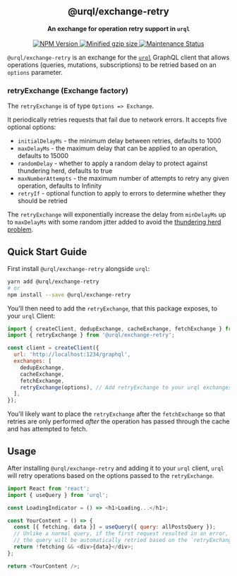 <h2 align="center">@urql/exchange-retry</h2>
<p align="center">
<strong>An exchange for operation retry support in <code>urql</code></strong>
<br /><br />
<a href="https://npmjs.com/package/@urql/exchange-retry">
  <img alt="NPM Version" src="https://img.shields.io/npm/v/@urql/exchange-retry.svg" />
</a>
<a href="https://bundlephobia.com/result?p=@urql/exchange-retry">
  <img alt="Minified gzip size"
  src="https://img.shields.io/bundlephobia/minzip/@urql/exchange-retry.svg?label=gzip%20size" />
</a>
<a href="https://github.com/FormidableLabs/urql-exchange-retry#maintenance-status">
  <img alt="Maintenance Status" src="https://img.shields.io/badge/maintenance-experimental-blueviolet.svg" />
</a>
</p>

`@urql/exchange-retry` is an exchange for the [`urql`](../../README.md) GraphQL client that allows operations (queries, mutations, subscriptions) to be retried based on an `options` parameter.

### retryExchange (Exchange factory)

The `retryExchange` is of type `Options => Exchange`.

It periodically retries requests that fail due to network errors. It accepts five optional options:

- `initialDelayMs` - the minimum delay between retries, defaults to 1000
- `maxDelayMs` - the maximum delay that can be applied to an operation, defaults to 15000
- `randomDelay` - whether to apply a random delay to protect against thundering herd, defaults to true
- `maxNumberAttempts` - the maximum number of attempts to retry any given operation, defaults to Infinity
- `retryIf` - optional function to apply to errors to determine whether they should be retried

The `retryExchange` will exponentially increase the delay from `minDelayMs` up to `maxDelayMs` with some random jitter added to avoid the [thundering herd problem](https://en.wikipedia.org/wiki/Thundering_herd_problem).

## Quick Start Guide

First install `@urql/exchange-retry` alongside `urql`:

```sh
yarn add @urql/exchange-retry
# or
npm install --save @urql/exchange-retry
```

You'll then need to add the `retryExchange`, that this package exposes, to your
`urql` Client:

```js
import { createClient, dedupExchange, cacheExchange, fetchExchange } from 'urql';
import { retryExchange } from '@urql/exchange-retry';

const client = createClient({
  url: 'http://localhost:1234/graphql',
  exchanges: [
    dedupExchange,
    cacheExchange,
    fetchExchange,
    retryExchange(options), // Add retryExchange to your urql exchanges
  ],
});
```

You'll likely want to place the `retryExchange` after the `fetchExchange` so that retries are only performed _after_ the operation has passed through the cache and has attempted to fetch.

## Usage

After installing `@urql/exchange-retry` and adding it to your `urql` client, `urql` will retry operations based on the options passed to the `retryExchange`.

```js
import React from 'react';
import { useQuery } from 'urql';

const LoadingIndicator = () => <h1>Loading...</h1>;

const YourContent = () => {
  const [{ fetching, data }] = useQuery({ query: allPostsQuery });
  // Unlike a normal query, if the first request resulted in an error,
  // the query will be automatically retried based on the `retryExchange` options
  return !fetching && <div>{data}</div>;
};

return <YourContent />;
```

<!-- TODO?: Add code sandbox demo -->
